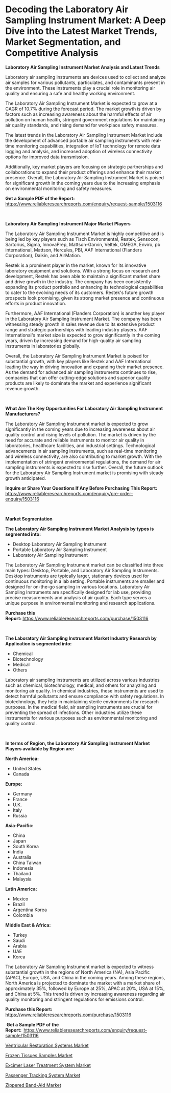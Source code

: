 <p><h1>Decoding the Laboratory Air Sampling Instrument Market: A Deep Dive into the Latest Market Trends, Market Segmentation, and Competitive Analysis</h1></p><p><strong>Laboratory Air Sampling Instrument Market Analysis and Latest Trends</strong></p>
<p><p>Laboratory air sampling instruments are devices used to collect and analyze air samples for various pollutants, particulates, and contaminants present in the environment. These instruments play a crucial role in monitoring air quality and ensuring a safe and healthy working environment.</p><p>The Laboratory Air Sampling Instrument Market is expected to grow at a CAGR of 10.7% during the forecast period. The market growth is driven by factors such as increasing awareness about the harmful effects of air pollution on human health, stringent government regulations for maintaining air quality standards, and rising demand for workplace safety measures.</p><p>The latest trends in the Laboratory Air Sampling Instrument Market include the development of advanced portable air sampling instruments with real-time monitoring capabilities, integration of IoT technology for remote data logging and analysis, and increased adoption of wireless connectivity options for improved data transmission.</p><p>Additionally, key market players are focusing on strategic partnerships and collaborations to expand their product offerings and enhance their market presence. Overall, the Laboratory Air Sampling Instrument Market is poised for significant growth in the coming years due to the increasing emphasis on environmental monitoring and safety measures.</p></p>
<p><strong>Get a Sample PDF of the Report:&nbsp;</strong> <a href="https://www.reliableresearchreports.com/enquiry/request-sample/1503116">https://www.reliableresearchreports.com/enquiry/request-sample/1503116</a></p>
<p>&nbsp;</p>
<p><strong>Laboratory Air Sampling Instrument Major Market Players</strong></p>
<p><p>The Laboratory Air Sampling Instrument Market is highly competitive and is being led by key players such as Tisch Environmental, Restek, Sensocon, Sartorius, Sigma, InnovaPrep, Mattson-Garvin, Veltek, OMEGA, Enviro, pb international, Mattson, Hercules, PBI, AAF International (Flanders Corporation), Daikin, and AirMation. </p><p>Restek is a prominent player in the market, known for its innovative laboratory equipment and solutions. With a strong focus on research and development, Restek has been able to maintain a significant market share and drive growth in the industry. The company has been consistently expanding its product portfolio and enhancing its technological capabilities to cater to the evolving needs of its customers. Restek's future growth prospects look promising, given its strong market presence and continuous efforts in product innovation.</p><p>Furthermore, AAF International (Flanders Corporation) is another key player in the Laboratory Air Sampling Instrument Market. The company has been witnessing steady growth in sales revenue due to its extensive product range and strategic partnerships with leading industry players. AAF International's market size is expected to grow significantly in the coming years, driven by increasing demand for high-quality air sampling instruments in laboratories globally.</p><p>Overall, the Laboratory Air Sampling Instrument Market is poised for substantial growth, with key players like Restek and AAF International leading the way in driving innovation and expanding their market presence. As the demand for advanced air sampling instruments continues to rise, companies that can offer cutting-edge solutions and superior quality products are likely to dominate the market and experience significant revenue growth.</p></p>
<p>&nbsp;</p>
<p><strong>What Are The Key Opportunities For Laboratory Air Sampling Instrument Manufacturers?</strong></p>
<p><p>The Laboratory Air Sampling Instrument market is expected to grow significantly in the coming years due to increasing awareness about air quality control and rising levels of pollution. The market is driven by the need for accurate and reliable instruments to monitor air quality in laboratories, healthcare facilities, and industrial settings. Technological advancements in air sampling instruments, such as real-time monitoring and wireless connectivity, are also contributing to market growth. With the implementation of stringent environmental regulations, the demand for air sampling instruments is expected to rise further. Overall, the future outlook for the Laboratory Air Sampling Instrument market is promising with steady growth anticipated.</p></p>
<p><strong>Inquire or Share Your Questions If Any Before Purchasing This Report:</strong> <a href="https://www.reliableresearchreports.com/enquiry/pre-order-enquiry/1503116">https://www.reliableresearchreports.com/enquiry/pre-order-enquiry/1503116</a></p>
<p>&nbsp;</p>
<p><strong>Market Segmentation</strong></p>
<p><strong>The Laboratory Air Sampling Instrument Market Analysis by types is segmented into:</strong></p>
<p><ul><li>Desktop Laboratory Air Sampling Instrument</li><li>Portable Laboratory Air Sampling Instrument</li><li>Laboratory Air Sampling Instrument</li></ul></p>
<p><p>The Laboratory Air Sampling Instrument market can be classified into three main types: Desktop, Portable, and Laboratory Air Sampling Instruments. Desktop instruments are typically larger, stationary devices used for continuous monitoring in a lab setting. Portable instruments are smaller and designed for on-the-go sampling in various locations. Laboratory Air Sampling Instruments are specifically designed for lab use, providing precise measurements and analysis of air quality. Each type serves a unique purpose in environmental monitoring and research applications.</p></p>
<p><strong>Purchase this Report:&nbsp;</strong><a href="https://www.reliableresearchreports.com/purchase/1503116">https://www.reliableresearchreports.com/purchase/1503116</a></p>
<p>&nbsp;</p>
<p><strong>The Laboratory Air Sampling Instrument Market Industry Research by Application is segmented into:</strong></p>
<p><ul><li>Chemical</li><li>Biotechnology</li><li>Medical</li><li>Others</li></ul></p>
<p><p>Laboratory air sampling instruments are utilized across various industries such as chemical, biotechnology, medical, and others for analyzing and monitoring air quality. In chemical industries, these instruments are used to detect harmful pollutants and ensure compliance with safety regulations. In biotechnology, they help in maintaining sterile environments for research purposes. In the medical field, air sampling instruments are crucial for preventing the spread of infections. Other industries utilize these instruments for various purposes such as environmental monitoring and quality control.</p></p>
<p>&nbsp;</p>
<p><strong>In terms of Region, the Laboratory Air Sampling Instrument Market Players available by Region are:</strong></p>
<p>
    <p> <strong> North America: </strong>
        <ul>
            <li>United States</li>
            <li>Canada</li>
        </ul>
        </p> 
    <p> <strong> Europe: </strong>
        <ul>
            <li>Germany</li>
            <li>France</li>
            <li>U.K.</li>
            <li>Italy</li>
            <li>Russia</li>
        </ul>
        </p> 
    <p> <strong> Asia-Pacific: </strong>
        <ul>
            <li>China</li>
            <li>Japan</li>
            <li>South Korea</li>
            <li>India</li>
            <li>Australia</li>
            <li>China Taiwan</li>
            <li>Indonesia</li>
            <li>Thailand</li>
            <li>Malaysia</li>
        </ul>
        </p> 
    <p> <strong> Latin America: </strong>
        <ul>
            <li>Mexico</li>
            <li>Brazil</li>
            <li>Argentina Korea</li>
            <li>Colombia</li>
        </ul>
        </p> 
    <p> <strong> Middle East & Africa: </strong>
        <ul>
            <li>Turkey</li>
            <li>Saudi</li>
            <li>Arabia</li>
            <li>UAE</li>
            <li>Korea</li>
        </ul>
    </p>
    </p>
<p><p>The Laboratory Air Sampling Instrument market is expected to witness substantial growth in the regions of North America (NA), Asia Pacific (APAC), Europe, USA, and China in the coming years. Among these regions, North America is projected to dominate the market with a market share of approximately 35%, followed by Europe at 25%, APAC at 20%, USA at 15%, and China at 5%. This trend is driven by increasing awareness regarding air quality monitoring and stringent regulations for emissions control.</p></p>
<p><strong>Purchase this Report: </strong><a href="https://www.reliableresearchreports.com/purchase/1503116">https://www.reliableresearchreports.com/purchase/1503116</a></p>
<p>&nbsp;<strong>Get a Sample PDF of the Report:&nbsp;&nbsp;</strong><a href="https://www.reliableresearchreports.com/enquiry/request-sample/1503116">https://www.reliableresearchreports.com/enquiry/request-sample/1503116</a></p>
<p><strong></strong></p>
<p><p><a href="https://medium.com/p/768b111cde6f/edit">Ventricular Restoration Systems Market</a></p><p><a href="https://medium.com/p/4a825f30c5ce/edit">Frozen Tissues Samples Market</a></p><p><a href="https://medium.com/p/daa8ca8f15ac/edit">Excimer Laser Treatment System Market</a></p><p><a href="https://issuu.com/reportprime-2/docs/passenger-tracking-system-market-size-2030.pptx">Passenger Tracking System Market</a></p><p><a href="https://medium.com/p/f7805282ce92/edit">Zippered Band-Aid Market</a></p></p>